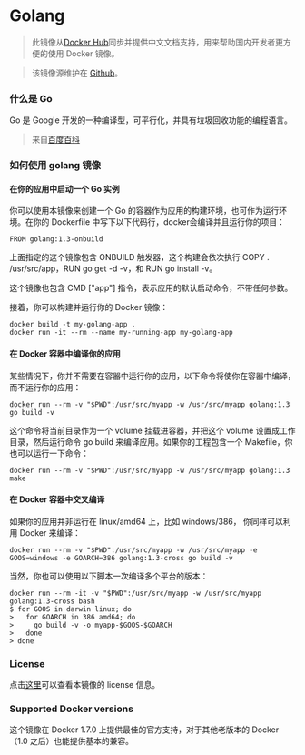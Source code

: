 # Golang
> 此镜像从[Docker Hub](https://registry.hub.docker.com/_/golang/)同步并提供中文文档支持，用来帮助国内开发者更方便的使用 Docker 镜像。

> 该镜像源维护在 [Github](https://github.com/docker-library/official-images/blob/master/library/golang)。

### 什么是 Go

Go 是 Google 开发的一种编译型，可平行化，并具有垃圾回收功能的编程语言。

> 来自[百度百科](http://baike.baidu.com/view/9257526.htm)

### 如何使用 golang 镜像

#### 在你的应用中启动一个 Go 实例

你可以使用本镜像来创建一个 Go 的容器作为应用的构建环境，也可作为运行环境。在你的 Dockerfile 中写下以下代码行，docker会编译并且运行你的项目：

```
FROM golang:1.3-onbuild
```

上面指定的这个镜像包含 ONBUILD 触发器，这个构建会依次执行 COPY . /usr/src/app，RUN go get -d -v，和 RUN go install -v。

这个镜像也包含 CMD ["app"] 指令，表示应用的默认启动命令，不带任何参数。

接着，你可以构建并运行你的 Docker 镜像：

```
docker build -t my-golang-app .
docker run -it --rm --name my-running-app my-golang-app
```

#### 在 Docker 容器中编译你的应用

某些情况下，你并不需要在容器中运行你的应用，以下命令将使你在容器中编译，而不运行你的应用：

```
docker run --rm -v "$PWD":/usr/src/myapp -w /usr/src/myapp golang:1.3 go build -v
```

这个命令将当前目录作为一个 volume 挂载进容器，并把这个 volume 设置成工作目录，然后运行命令 go build 来编译应用。如果你的工程包含一个 Makefile，你也可以运行一下命令：

```
docker run --rm -v "$PWD":/usr/src/myapp -w /usr/src/myapp golang:1.3 make
```

#### 在 Docker 容器中交叉编译

如果你的应用并非运行在 linux/amd64 上，比如 windows/386， 你同样可以利用 Docker 来编译：

```
docker run --rm -v "$PWD":/usr/src/myapp -w /usr/src/myapp -e GOOS=windows -e GOARCH=386 golang:1.3-cross go build -v
```

当然，你也可以使用以下脚本一次编译多个平台的版本：

```
docker run --rm -it -v "$PWD":/usr/src/myapp -w /usr/src/myapp golang:1.3-cross bash
$ for GOOS in darwin linux; do
>   for GOARCH in 386 amd64; do
>     go build -v -o myapp-$GOOS-$GOARCH
>   done
> done
```

### License

点击[这里](http://golang.org/LICENSE)可以查看本镜像的 license 信息。

### Supported Docker versions

这个镜像在 Docker 1.7.0 上提供最佳的官方支持，对于其他老版本的 Docker（1.0 之后）也能提供基本的兼容。 
